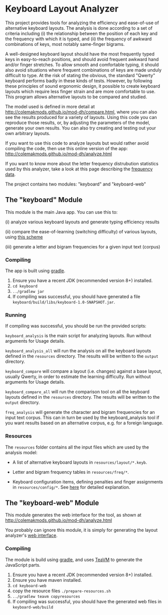 
# Keyboard Layout Analyzer

This project provides tools for analyzing the efficiency and ease-of-use of alternative keyboard layouts. The analysis is done according to a set of criteria including (i) the relationship between the position of each key and the frequency with which it is typed, and (ii) the frequency of awkward combinations of keys, most notably same-finger bigrams.

A well-designed keyboard layout should have the most frequently typed keys in easy-to-reach positions, and should avoid frequent awkward hand and/or finger stretches. To allow smooth and comfortable typing, it should also avoid situations where frequent combinations of keys are made unduly difficult to type. At the risk of stating the obvious, the standard "Qwerty" keyboard performs badly in these kinds of tests. However, by following these principles of sound ergonomic design, it possible to create keyboard layouts which require less finger strain and are more comfortable to use. This program allows alternative layouts to be compared and studied.

The model used is defined in more detail at http://colemakmods.github.io/mod-dh/compare.html, where you can also see the results produced for a variety of layouts. Using this code you can reproduce those results, or, by adjusting the parameters of the model, generate your own results. You can also try creating and testing out your own arbitrary layouts.

If you want to use this code to analyze layouts but would rather avoid compiling the code, then use this online version of the app: http://colemakmods.github.io/mod-dh/analyze.html

If you want to know more about the letter frequency distrubution statistics used by this analyzer, take a look at this page describing the [frequency data](data/README.md).

The project contains two modules: "keyboard" and "keyboard-web"

## The "keyboard" Module

This module is the main Java app. You can use this to:

(i) analyze various keyboard layouts and generate typing efficiency results

(ii) compare the ease-of-learning (switching difficulty) of various layouts, using [this scheme ](http://colemakmods.github.io/mod-dh/learn.html)

(iii) generate a letter and bigram frequencies for a given input text (corpus)


### Compiling

The app is built using [gradle](https://gradle.org/).

1. Ensure you have a recent JDK (recommended version 8+) installed.
2. ```cd keyboard```
3. ```../gradlew jar```
4. If compiling was successful, you should have generated a file ```keyboard/build/libs/keyboard-1.0-SNAPSHOT.jar```.

### Running

If compiling was successful, you should be run the provided scripts:

```keyboard_analysis``` is the main script for analyzing layouts. Run without arguments for Usage details.

```keyboard_analysis_all``` will run the analysis on all the keyboard layouts defined in the ```resources``` directory. The results will be written to the ```output``` directory.

```keyboard_compare``` will compare a layout (i.e. changes) against a base layout, usually Qwerty, in order to estimate the learning difficulty. Run without arguments for Usage details.

```keyboard_compare_all``` will run the comparison tool on all the keyboard layouts defined in the ```resources``` directory. The results will be written to the ```output``` directory.

```freq_analysis``` will generate the character and bigram frequencies for an input text corpus. This can in turn be used by the keyboard_analysis tool if you want results based on an alternative corpus, e.g. for a foreign language.

### Resources

The ```resources``` folder contains all the input files which are used by the analysis model:

- A list of alternative keyboard layouts in ```resources/layout/*.keyb```.

- Letter and bigram frequency tables in ```resources/freq/*```.

- Keyboard configuration items, defining penalties and finger assignments in ```resources/config/*```. See [here](http://colemakmods.github.io/mod-dh/analyze.html) for detailed explanation.

## The "keyboard-web" Module

This module generates the web interface for the tool, as shown at http://colemakmods.github.io/mod-dh/analyze.html

You probably can ignore this module, it is simply for generating the layout analyzer's [web interface](http://colemakmods.github.io/mod-dh/analyze.html).

### Compiling

The module is build using [gradle](https://gradle.org/), and uses [TeaVM](http://teavm.org/) to generate the JavaScript parts.

1. Ensure you have a recent JDK (recommended version 8+) installed.
2. Ensure you have maven installed.
3. ```cd keyboard-web```
4. copy the resource files ```./prepare-resources.sh```
4. ```../gradlew teavm copyresources```
5. If compiling was successful, you should have the generated web files in ```keyboard-web/build```


